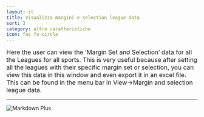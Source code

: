 ```yaml
---
layout: it
title: Visualizza margini e selection league data
sort: 3
category: altre caratteristiche
icon: fas fa-circle
---
```

<p class="message">
    
</p>

<font size="3">Here the user can view the ‘Margin Set and Selection’ data for all the Leagues for all sports. This is very useful because after setting all the leagues with their specific margin set or selection, you can view this data in this window and even export it in an excel file. This can be found in the menu bar in View->Margin and selection league data.</font> 

---

![Markdown Plus]({{site.baseurl}}/public/images/altre-caratteristiche/marg-sel-league-data.png)

